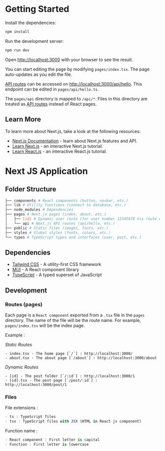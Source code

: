 # Getting Started

Install the dependencies:

```bash
npm install
```

Run the development server:

```bash
npm run dev
```

Open [http://localhost:3000](http://localhost:3000) with your browser to see the result.

You can start editing the page by modifying `pages/index.tsx`. The page auto-updates as you edit the file.

[API routes](https://nextjs.org/docs/api-routes/introduction) can be accessed on [http://localhost:3000/api/hello](http://localhost:3000/api/hello). This endpoint can be edited in `pages/api/hello.ts`.

The `pages/api` directory is mapped to `/api/*`. Files in this directory are treated as [API routes](https://nextjs.org/docs/api-routes/introduction) instead of React pages.

## Learn More

To learn more about Next.js, take a look at the following resources:

- [Next.js Documentation](https://nextjs.org/docs) - learn about Next.js features and API.
- [Learn Next.js](https://nextjs.org/learn) - an interactive Next.js tutorial.
- [Learn React.js](https://beta.reactjs.org) - an interactive React.js tutorial.

# Next JS Application

## Folder Structure

```bash
├── components # React components (button, navbar, etc.)
├── lib # Utility functions (connect to database, etc.)
├── node_modules # Dependencies
├── pages # Next.js pages (index, about, etc.)
│   ├── [id] # Dynamic user route (for user number 12345678 his route will be : /12345678/profile)
│   └── api # Next.js API routes (api/hello, etc.)
├── public # Static files (images, fonts, etc.)
├── styles # Global styles (fonts, colors, etc.)
└── types # TypeScript types and interfaces (user, post, etc.)
```

## Dependencies

- [Tailwind CSS](https://tailwindcss.com/) - A utility-first CSS framework
- [MUI](https://mui.com/) - A React component library
- [TypeScript](https://www.typescriptlang.org/) - A typed superset of JavaScript

## Development

### Routes (pages)

Each page is a `React component` exported from a `.tsx` file in the `pages` directory. The name of the file will be the route name. For example, `pages/index.tsx` will be the index page.

Example :

_Static Routes_

```tsx
- index.tsx - The home page [`/`] : http://localhost:3000/
- about.tsx - The about page [`/about`] : http://localhost:3000/about
```

_Dynamic Routes_

```tsx
- [id] - The post folder [`/:id`] : http://localhost:3000/1
- [id].tsx - The post page [`/post/:id`] : http://localhost:3000/post/1
```

### Files

File extensions :

```ts
- ts : TypeScript files
- tsx : TypeScript files with JSX (HTML in React js component)
```

Function name :

```ts
- React component : First letter is capital
- Function : First letter is lowercase
```
